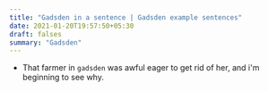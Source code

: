 ```yaml
---
title: "Gadsden in a sentence | Gadsden example sentences"
date: 2021-01-20T19:57:50+05:30
draft: falses
summary: "Gadsden"
---
```

- That farmer in `gadsden` was awful eager to get rid of her, and i'm beginning to see why.
                 
